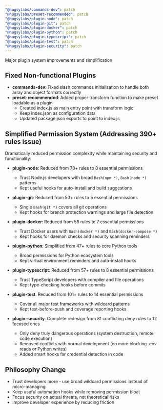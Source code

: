 ```yaml
---
"@hugsylabs/commands-dev": patch
"@hugsylabs/preset-recommended": patch
"@hugsylabs/plugin-node": patch
"@hugsylabs/plugin-git": patch
"@hugsylabs/plugin-docker": patch
"@hugsylabs/plugin-python": patch
"@hugsylabs/plugin-typescript": patch
"@hugsylabs/plugin-test": patch
"@hugsylabs/plugin-security": patch
---
```


Major plugin system improvements and simplification

## Fixed Non-functional Plugins
- **commands-dev**: Fixed slash commands initialization to handle both array and object formats correctly
- **preset-recommended**: Added proper transform function to make preset loadable as a plugin
  - Created index.js as main entry point with transform logic
  - Keep index.json as configuration data
  - Updated package.json exports to point to index.js

## Simplified Permission System (Addressing 390+ rules issue)
Dramatically reduced permission complexity while maintaining security and functionality:

- **plugin-node**: Reduced from 78+ rules to 8 essential permissions
  - Trust Node.js developers with broad `Bash(npm *)`, `Bash(node *)` patterns
  - Kept useful hooks for auto-install and build suggestions
  
- **plugin-git**: Reduced from 50+ rules to 5 essential permissions
  - Single `Bash(git *)` covers all git operations
  - Kept hooks for branch protection warnings and large file detection
  
- **plugin-docker**: Reduced from 59 rules to 7 essential permissions
  - Trust Docker users with `Bash(docker *)` and `Bash(docker-compose *)`
  - Kept hooks for daemon checks and security scanning reminders
  
- **plugin-python**: Simplified from 47+ rules to core Python tools
  - Broad permissions for Python ecosystem tools
  - Kept virtual environment reminders and auto-install hooks
  
- **plugin-typescript**: Reduced from 57+ rules to 8 essential permissions
  - Trust TypeScript developers with compiler and file operations
  - Kept type-checking hooks before commits
  
- **plugin-test**: Reduced from 101+ rules to 14 essential permissions
  - Cover all major test frameworks with wildcard patterns
  - Kept test-before-push and coverage reporting hooks

- **plugin-security**: Complete redesign from 81 conflicting deny rules to 12 focused ones
  - Only deny truly dangerous operations (system destruction, remote code execution)
  - Removed conflicts with normal development (no more blocking .env reads or Python writes)
  - Added smart hooks for credential detection in code

## Philosophy Change
- Trust developers more - use broad wildcard permissions instead of micro-managing
- Keep useful automation hooks while removing permission bloat
- Focus security on actual threats, not theoretical risks
- Improve developer experience by reducing friction